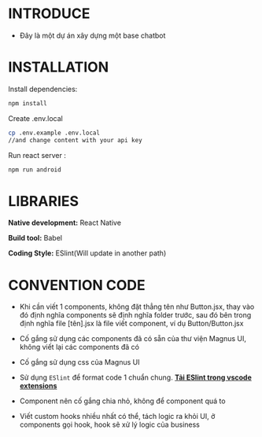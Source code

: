 # INTRODUCE
- Đây là một dự án xây dựng một base chatbot


# INSTALLATION

Install dependencies:
```bash
npm install
```
Create .env.local
```bash
cp .env.example .env.local
//and change content with your api key
```

Run react server :
```bash
npm run android
```




# LIBRARIES

**Native development:** React Native

**Build tool:** Babel

**Coding Style:** ESlint(Will update in another path)



# CONVENTION CODE

- Khi cần viết 1 components, không đặt thẳng tên như Button.jsx, thay vào đó định nghĩa components sẽ định nghĩa folder trước, sau đó bên trong định nghĩa file [tên].jsx là file viết component, ví dụ Button/Button.jsx
  

  
- Cố gắng sử dụng các components đã có sẵn của thư viện Magnus UI, không viết lại các components đã có
  
- Cố gắng sử dụng css của Magnus UI
  
- Sử dụng `ESlint` để format code 1 chuẩn chung. [**Tải ESlint trong vscode extensions**](https://marketplace.visualstudio.com/items?itemName=dbaeumer.vscode-eslint)
  
- Component nên cố gắng chia nhỏ, không để component quá to
  
- Viết custom hooks nhiều nhất có thể, tách logic ra khỏi UI, ở components gọi hook, hook sẽ xử lý logic của business
  
